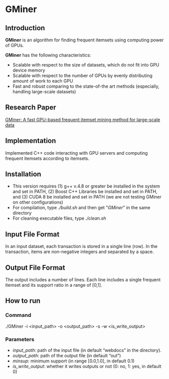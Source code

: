 # GMiner

## Introduction
<b>GMiner</b> is an algorithm for finding frequent itemsets using computing power of GPUs.</br>

<b>GMiner</b> has the following characteristics:
* Scalable with respect to the size of datasets, which do not fit into GPU device memory
* Scalable with respect to the number of GPUs by evenly distributing amount of work to each GPU
* Fast and robust comparing to the state-of-the art methods (especially, handling large-scale datasets)



## Research Paper
[GMiner: A fast GPU-based frequent itemset mining method for large-scale data](https://www.sciencedirect.com/science/article/pii/S0020025518300690)

## Implementation
Implemented C++ code interacting with GPU servers and computing frequent itemsets according to itemsets.

## Installation

* This version requires (1) g++ v.4.8 or greater be installed in the system and set in PATH, (2) Boost C++ Libraries be installed and set in PATH, and (3) CUDA 8 be installed and set in PATH (we are not testing GMiner on other configurations)
* For compilation, type *./build.sh* and then get “*GMiner*” in the same directory
* For cleaning executable files, type *./clean.sh*

## Input File Format

In an input dataset, each transaction is stored in a single line (row). In the transaction, items are non-negative integers and separated by a space.

## Output File Format
The output includes a number of lines. Each line includes a single frequent itemset and its support ratio in a range of [0,1].

## How to run
### Command
./GMiner -i <input_path> -o <output_path> -s <minsup> -w <is_write_output>

### Parameters
* *input_path*: path of the input file (in default “webdocs” in the directory).
* *output_path*: path of the output file (in default “out”)
* *minsup*: minimum support (in range [0.0,1.0], in default 0.1)
* *is_write_output*: whether it writes outputs or not (0: no, 1: yes, in default 0)
